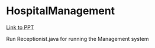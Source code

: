 # HospitalManagement
[Link to PPT](https://amritauniv-my.sharepoint.com/:p:/g/personal/amenu4aie20143_am_students_amrita_edu/EQ60wF-xBfdEm11D0CGE0gQB541MpdOxmS8LfUl2M17oLw?e=aXaZnk)

Run Receptionist.java for running the Management system
